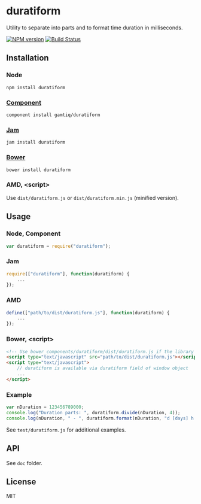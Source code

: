 # duratiform

Utility to separate into parts and to format time duration in milliseconds.

[![NPM version](https://badge.fury.io/js/duratiform.png)](http://badge.fury.io/js/duratiform)
[![Build Status](https://travis-ci.org/gamtiq/duratiform.png)](https://travis-ci.org/gamtiq/duratiform)

## Installation

### Node

    npm install duratiform

### [Component](http://component.io)

    component install gamtiq/duratiform

### [Jam](http://jamjs.org)

    jam install duratiform

### [Bower](http://bower.io)

    bower install duratiform

### AMD, &lt;script&gt;

Use `dist/duratiform.js` or `dist/duratiform.min.js` (minified version).

## Usage

### Node, Component

```js
var duratiform = require("duratiform");
```

### Jam

```js
require(["duratiform"], function(duratiform) {
    ...
});
```

### AMD

```js
define(["path/to/dist/duratiform.js"], function(duratiform) {
    ...
});
```

### Bower, &lt;script&gt;

```html
<!-- Use bower_components/duratiform/dist/duratiform.js if the library was installed by Bower -->
<script type="text/javascript" src="path/to/dist/duratiform.js"></script>
<script type="text/javascript">
    // duratiform is available via duratiform field of window object
    ...
</script>
```

### Example

```js
var nDuration = 123456789000;
console.log("Duration parts: ", duratiform.divide(nDuration, 4));
console.log(nDuration, " - ", duratiform.format(nDuration, "d [days] h [hours] m [minutes] s [seconds]"));
```

See `test/duratiform.js` for additional examples.

## API

See `doc` folder.

## License

MIT

